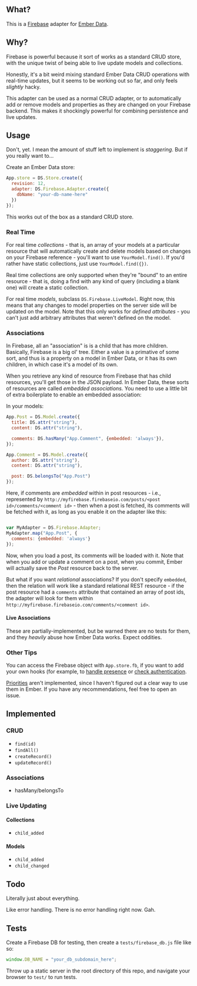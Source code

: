 ## What? 

This is a [Firebase](https://www.firebase.com/) adapter for [Ember Data](https://github.com/emberjs/data).

## Why?

Firebase is powerful because it sort of works as a standard CRUD store, with the unique twist of being able to live update models and collections.

Honestly, it's a bit weird mixing standard Ember Data CRUD operations with real-time updates, but it seems to be working out so far, and only feels *slightly* hacky. 

This adapter can be used as a normal CRUD adapter, or to automatically add or remove models and properties as they are changed on your Firebase backend. This makes it shockingly powerful for combining persistence and live updates.

## Usage

Don't, yet. I mean the amount of stuff left to implement is *staggering*. But if you really want to...

Create an Ember Data store:

```javascript
App.store = DS.Store.create({
  revision: 12,
  adapter: DS.Firebase.Adapter.create({
    dbName: "your-db-name-here"
  })
});
```

This works out of the box as a standard CRUD store. 

### Real Time

For real time *collections* - that is, an array of your models at a particular resource that will automatically create and delete models based on changes on your Firebase reference - you'll want to use `YourModel.find()`. If you'd rather have static collections, just use `YourModel.find({})`.

Real time collections are only supported when they're "bound" to an entire resource - that is, doing a find with any kind of query (including a blank one) will create a static collection.

For real time *models*, subclass `DS.Firebase.LiveModel`. Right now, this means that any changes to model properties on the server side will be updated on the model. Note that this only works for *defined attributes* - you can't just add arbitrary attributes that weren't defined on the model. 

### Associations

In Firebase, all an "association" is is a child that has more children. Basically, Firebase is a big ol' tree. Either a value is a primative of some sort, and thus is a property on a model in Ember Data, or it has its own children, in which case it's a model of its own.

When you retrieve any kind of resource from Firebase that has child resources, you'll get those in the JSON payload. In Ember Data, these sorts of resources are called *embedded associations.* You need to use a little bit of extra boilerplate to enable an embedded association:

In your models:

```javascript
App.Post = DS.Model.create({
  title: DS.attr("string"),
  content: DS.attr("string"),

  comments: DS.hasMany("App.Comment", {embedded: 'always'}),
});

App.Comment = DS.Model.create({
  author: DS.attr("string"),
  content: DS.attr("string"),

  post: DS.belongsTo("App.Post")
});
```

Here, if comments are *embedded* within in post resources - i.e., represented by `http://myfirebase.firebaseio.com/posts/<post id>/comments/<comment id>` - then when a post is fetched, its comments will be fetched with it, as long as you enable it on the adapter like this:

```javascript

var MyAdapter = DS.Firebase.Adapter;
MyAdapter.map("App.Post", {
  comments: {embedded: 'always'}
});
```

Now, when you load a post, its comments will be loaded with it. Note that when you add or update a comment on a post, when you commit, Ember will actually save the *Post* resource back to the server. 

But what if you want *relational* associations? If you don't specify `embedded`, then the relation will work like a standard relational REST resource - if the post resource had a `comments` attribute that contained an array of post ids, the adapter will look for them within `http://myfirebase.firebaseio.com/comments/<comment id>`.

#### Live Associations

These are partially-implemented, but be warned there are no tests for them, and they *heavily* abuse how Ember Data works. Expect oddities.

### Other Tips

You can access the Firebase object with `App.store.fb`, if you want to add your own hooks (for example, to [handle presence](https://www.firebase.com/docs/managing-presence.html) or [check authentication](https://www.firebase.com/docs/security-quickstart.html).

[Priorities](https://www.firebase.com/docs/ordered-data.html) aren't implemented, since I haven't figured out a clear way to use them in Ember. If you have any recommendations, feel free to open an issue.

## Implemented

### CRUD

* `find(id)`
* `findAll()`
* `createRecord()`
* `updateRecord()`

### Associations

* hasMany/belongsTo

### Live Updating

#### Collections

* `child_added`

#### Models

* `child_added`
* `child_changed`

## Todo

Literally just about everything.

Like error handling. There is no error handling right now. Gah.

## Tests

Create a Firebase DB for testing, then create a `tests/firebase_db.js` file like so:

```javascript
window.DB_NAME = "your_db_subdomain_here";
```

Throw up a static server in the root directory of this repo, and navigate your browser to `test/` to run tests.
